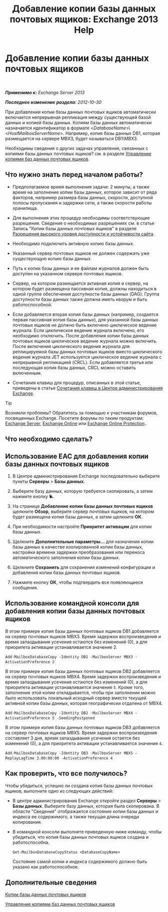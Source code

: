 ﻿---
title: 'Добавление копии базы данных почтовых ящиков: Exchange 2013 Help'
TOCTitle: Добавление копии базы данных почтовых ящиков
ms:assetid: 784bf48f-8af5-422c-a63f-2f01fc0cf151
ms:mtpsurl: https://technet.microsoft.com/ru-ru/library/Dd298080(v=EXCHG.150)
ms:contentKeyID: 50488471
ms.date: 04/30/2018
mtps_version: v=EXCHG.150
ms.translationtype: HT
---

# Добавление копии базы данных почтовых ящиков

 

_**Применимо к:** Exchange Server 2013_

_**Последнее изменение раздела:** 2012-10-30_

При добавлении копии базы данных почтовых ящиков автоматически включается непрерывная репликация между существующей базой данных и копией базы данных. Копиям базы данных автоматически назначается идентификатор в формате \<*DatabaseName*\>\\\<*HostMailboxServerName*\>. Например, копия базы данных DB1, которая размещается на сервере MBX3, будет называться DB1\\MBX3.

Необходимы сведения о других задачах управления, связанных с копиями базы данных почтовых ящиков? см. в разделе [Управление копиями баз данных почтовых ящиков](managing-mailbox-database-copies-exchange-2013-help.md).

## Что нужно знать перед началом работы?

  - Предполагаемое время выполнения задачи: 2 минуты, а также время на заполнение копии базы данных, которое зависит от ряда факторов, например размера базы данных, скорости, доступной полосы пропускания и задержки сети, а также скорости работы хранилища.

  - Для выполнения этих процедур необходимы соответствующие разрешения. Сведения о необходимых разрешениях см. в статье Запись "Копии базы данных почтовых ящиков" в разделе [Разрешения высокого уровня доступности и устойчивости сайта](high-availability-and-site-resilience-permissions-exchange-2013-help.md).

  - Необходимо подключить активную копию базы данных.

  - Указанный сервер почтовых ящиков не должен содержать уже существующую копию базы данных.

  - Путь к копии базы данных и ее файлам журналов должен быть доступен на указанном сервере почтовых ящиков.

  - Сервер, на котором размещается активная копия и сервер, на котором будет размещена пассивная копия, должны находиться в одной группе обеспечения доступности базы данных (DAG). Группа доступности базы данных также должна иметь кворум и быть работоспособной.

  - Если добавляется вторая копия базы данных (например, создается первая пассивная копия базы данных), для указанной базы данных почтовых ящиков не должно быть включено циклическое ведение журнала. Если циклическое ведение журнала включено, его необходимо отключить. После добавления копии базы данных почтовых ящиков циклическое ведение журнала можно включить. После включения циклического ведения журнала для реплицируемой базы данных почтовых ящиков вместо циклического ведения журнала JET используется циклическое ведение журнала с непрерывной репликацией (CRCL). Если добавляется третья или последующая копия базы данных, CRCL можно оставить включенным.

  - Сочетания клавиш для процедур, описанных в этой статье, приведены в статье [Сочетания клавиш в Центре администрирования Exchange](keyboard-shortcuts-in-the-exchange-admin-center-exchange-online-protection-help.md).

> [!TIP]  
> Возникли проблемы? Обратитесь за помощью к участникам форумов, посвященных Exchange. Посетите форумы по таким продуктам: <a href="https://go.microsoft.com/fwlink/p/?linkid=60612">Exchange Server</a>, <a href="https://go.microsoft.com/fwlink/p/?linkid=267542">Exchange Online</a> или <a href="https://go.microsoft.com/fwlink/p/?linkid=285351">Exchange Online Protection</a>.. 


## Что необходимо сделать?

## Использование EAC для добавления копии базы данных почтовых ящиков

1.      
    В Центре администрирования Exchange последовательно выберите пункты **Серверы** \> **Базы данных**.

2.  Выберите базу данных, которую требуется скопировать, а затем нажмите кнопку ![Добавление копии базы данных](images/Dd298080.435c15ff-abf2-4de8-b280-f053db1afa13(EXCHG.150).gif "Добавление копии базы данных").

3.      
    На странице **Добавление копии базы данных почтовых ящиков** щелкните **Обзор**, выберите сервер почтовых ящиков, на котором будет размещена копия базы данных, а затем щелкните **ОК**.

4.  При необходимости настройте **Приоритет активации** для копии базы данных.

5.  Щелкните **Дополнительные параметры...** для назначения копии базы данных в качестве изолированной копии базы данных, настройки времени задержки преобразования или переноса автоматического заполнения копии базы данных.

6.  Щелкните **Сохранить** для сохранения изменений конфигурации и добавления копии базы данных почтовых ящиков.

7.  Нажмите кнопку **ОК**, чтобы подтвердить все появляющиеся сообщения.

## Использование командной консоли для добавления копии базы данных почтовых ящиков

В этом примере копия базы данных почтовых ящиков DB1 добавляется на сервер почтовых ящиков MBX3. Время задержки воспроизведения и время запаздывания усечения остаются без изменений (0), а для приоритета активации устанавливается значение 2.

    Add-MailboxDatabaseCopy -Identity DB1 -MailboxServer MBX3 -ActivationPreference 2

В этом примере копия базы данных почтовых ящиков DB2 добавляется на сервер почтовых ящиков MBX4. Время задержки воспроизведения и время запаздывания усечения остаются без изменений (0), а для приоритета активации устанавливается значение `5`. Кроме того, заполнение этой копии откладывается, чтобы при заполнении можно было использовать локальный исходный сервер вместо текущей активной копии базы данных, которая географически отдалена от MBX4.

    Add-MailboxDatabaseCopy -Identity DB2 -MailboxServer MBX4 -ActivationPreference 5 -SeedingPostponed

В этом примере копия базы данных почтовых ящиков DB3 добавляется на сервер почтовых ящиков MBX5. Время задержки воспроизведения составляет 3 дня, время запаздывания усечения остается без изменений (0), а для приоритета активации устанавливается значение `4`.

    Add-MailboxDatabaseCopy -Identity DB3 -MailboxServer MBX5 -ReplayLagTime 3.00:00:00 -ActivationPreference 4

## Как проверить, что все получилось?

Чтобы убедиться, успешно ли создана копия базы данных почтовых ящиков, выполните одно из следующих действий:

  - В центре администрирования Exchange откройте раздел **Серверы** \> **Базы данных**. Выберите базу данных, которая была скопирована. В области "Сведения" отображается состояние копии базы данных и индекса ее содержимого, а также текущая длина очереди копирования.

  - В командной консоли выполните приведенную ниже команду, чтобы убедиться, что копия базы данных почтовых ящиков создана и работоспособна.
    
    ```
    Get-MailboxDatabaseCopyStatus <DatabaseCopyName>
    ```
    
    Состояние самой копии и индекса содержимого должно быть указано как работоспособное.

## Дополнительные сведения

[Копии базы данных почтовых ящиков](mailbox-database-copies-exchange-2013-help.md)

[Управление копиями баз данных почтовых ящиков](managing-mailbox-database-copies-exchange-2013-help.md)

